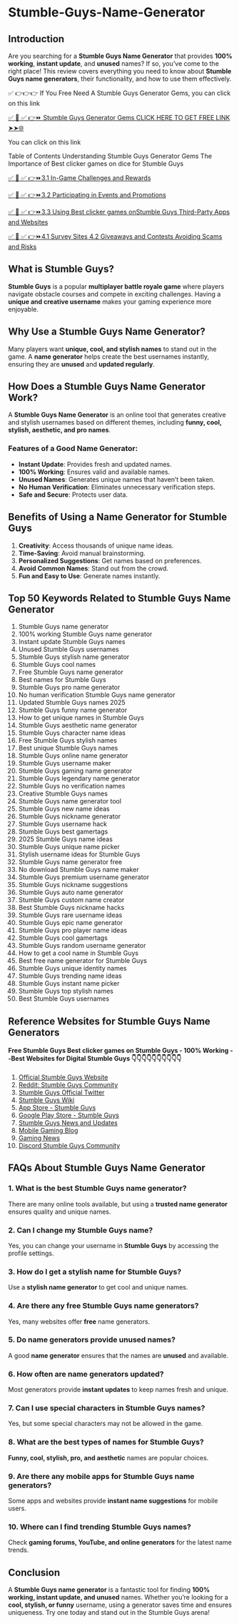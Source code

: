 # Stumble-Guys-Name-Generator
## Introduction

Are you searching for a **Stumble Guys Name Generator** that provides **100% working**, **instant update**, and **unused** names? If so, you’ve come to the right place! This review covers everything you need to know about **Stumble Guys name generators**, their functionality, and how to use them effectively.


✅ 👉👉👉 If You Free Need A Stumble Guys Generator Gems, you can click on this link

[✅ 📌 ✅ 👉⏩ Stumble Guys Generator Gems  CLICK HERE TO GET FREE LINK ➤➤🌐](https://dmfarid.com/stumbleguys/)

You can click on this link

Table of Contents Understanding Stumble Guys Generator Gems  The Importance of Best clicker games on dice for Stumble Guys


[✅ 📌 ✅ 👉⏩3.1 In-Game Challenges and Rewards ](https://dmfarid.com/stumbleguys/)

[✅ 📌 ✅ 👉⏩3.2 Participating in Events and Promotions](https://dmfarid.com/stumbleguys/)

[✅ 📌 ✅ 👉⏩3.3 Using Best clicker games onStumble Guys Third-Party Apps and Websites](https://dmfarid.com/monopoly-go/)

[✅ 📌 ✅ 👉⏩4.1 Survey Sites 4.2 Giveaways and Contests Avoiding Scams and Risks](https://dmfarid.com/stumbleguys/)


## What is Stumble Guys?

**Stumble Guys** is a popular **multiplayer battle royale game** where players navigate obstacle courses and compete in exciting challenges. Having a **unique and creative username** makes your gaming experience more enjoyable.

## Why Use a Stumble Guys Name Generator?

Many players want **unique, cool, and stylish names** to stand out in the game. A **name generator** helps create the best usernames instantly, ensuring they are **unused** and **updated regularly**.

## How Does a Stumble Guys Name Generator Work?

A **Stumble Guys Name Generator** is an online tool that generates creative and stylish usernames based on different themes, including **funny, cool, stylish, aesthetic, and pro names**.

### Features of a Good Name Generator:

- **Instant Update**: Provides fresh and updated names.
- **100% Working**: Ensures valid and available names.
- **Unused Names**: Generates unique names that haven’t been taken.
- **No Human Verification**: Eliminates unnecessary verification steps.
- **Safe and Secure**: Protects user data.

## Benefits of Using a Name Generator for Stumble Guys

1. **Creativity**: Access thousands of unique name ideas.
2. **Time-Saving**: Avoid manual brainstorming.
3. **Personalized Suggestions**: Get names based on preferences.
4. **Avoid Common Names**: Stand out from the crowd.
5. **Fun and Easy to Use**: Generate names instantly.

## Top 50 Keywords Related to Stumble Guys Name Generator

1. Stumble Guys name generator
2. 100% working Stumble Guys name generator
3. Instant update Stumble Guys names
4. Unused Stumble Guys usernames
5. Stumble Guys stylish name generator
6. Stumble Guys cool names
7. Free Stumble Guys name generator
8. Best names for Stumble Guys
9. Stumble Guys pro name generator
10. No human verification Stumble Guys name generator
11. Updated Stumble Guys names 2025
12. Stumble Guys funny name generator
13. How to get unique names in Stumble Guys
14. Stumble Guys aesthetic name generator
15. Stumble Guys character name ideas
16. Free Stumble Guys stylish names
17. Best unique Stumble Guys names
18. Stumble Guys online name generator
19. Stumble Guys username maker
20. Stumble Guys gaming name generator
21. Stumble Guys legendary name generator
22. Stumble Guys no verification names
23. Creative Stumble Guys names
24. Stumble Guys name generator tool
25. Stumble Guys new name ideas
26. Stumble Guys nickname generator
27. Stumble Guys username hack
28. Stumble Guys best gamertags
29. 2025 Stumble Guys name ideas
30. Stumble Guys unique name picker
31. Stylish username ideas for Stumble Guys
32. Stumble Guys name generator free
33. No download Stumble Guys name maker
34. Stumble Guys premium username generator
35. Stumble Guys nickname suggestions
36. Stumble Guys auto name generator
37. Stumble Guys custom name creator
38. Best Stumble Guys nickname hacks
39. Stumble Guys rare username ideas
40. Stumble Guys epic name generator
41. Stumble Guys pro player name ideas
42. Stumble Guys cool gamertags
43. Stumble Guys random username generator
44. How to get a cool name in Stumble Guys
45. Best free name generator for Stumble Guys
46. Stumble Guys unique identity names
47. Stumble Guys trending name ideas
48. Stumble Guys instant name picker
49. Stumble Guys top stylish names
50. Best Stumble Guys usernames

## Reference Websites for Stumble Guys Name Generators

#### Free Stumble Guys Best clicker games on Stumble Guys - 100% Working --**Best Websites for Digital Stumble Guys** 👇👇👇👇👇👇👇👇👇👇

1. [Official Stumble Guys Website](https://dmfarid.com/stumbleguys/)
2. [Reddit: Stumble Guys Community](https://dmfarid.com/stumbleguys/)
3. [Stumble Guys Official Twitter](https://dmfarid.com/stumbleguys/)
4. [Stumble Guys Wiki](https://dmfarid.com/stumbleguys/)
5. [App Store - Stumble Guys](https://dmfarid.com/stumbleguys/)
6. [Google Play Store - Stumble Guys](https://dmfarid.com/stumbleguys/)
7. [Stumble Guys News and Updates](https://dmfarid.com/stumbleguys/)
8. [Mobile Gaming Blog](https://dmfarid.com/stumbleguys/)
9. [Gaming News](https://www.gamesradar.com)
10. [Discord Stumble Guys Community](https://dmfarid.com/stumbleguys/)

## FAQs About Stumble Guys Name Generator

### 1. What is the best Stumble Guys name generator?
There are many online tools available, but using a **trusted name generator** ensures quality and unique names.

### 2. Can I change my Stumble Guys name?
Yes, you can change your username in **Stumble Guys** by accessing the profile settings.

### 3. How do I get a stylish name for Stumble Guys?
Use a **stylish name generator** to get cool and unique names.

### 4. Are there any free Stumble Guys name generators?
Yes, many websites offer **free** name generators.

### 5. Do name generators provide unused names?
A good **name generator** ensures that the names are **unused** and available.

### 6. How often are name generators updated?
Most generators provide **instant updates** to keep names fresh and unique.

### 7. Can I use special characters in Stumble Guys names?
Yes, but some special characters may not be allowed in the game.

### 8. What are the best types of names for Stumble Guys?
**Funny, cool, stylish, pro, and aesthetic** names are popular choices.

### 9. Are there any mobile apps for Stumble Guys name generators?
Some apps and websites provide **instant name suggestions** for mobile users.

### 10. Where can I find trending Stumble Guys names?
Check **gaming forums, YouTube, and online generators** for the latest name trends.

## Conclusion

A **Stumble Guys name generator** is a fantastic tool for finding **100% working, instant update, and unused** names. Whether you’re looking for a **cool, stylish, or funny** username, using a generator saves time and ensures uniqueness. Try one today and stand out in the Stumble Guys arena!


